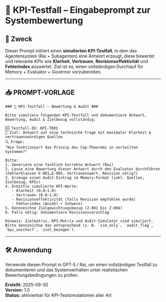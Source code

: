 # 🧪 KPI-Testfall – Eingabeprompt zur Systembewertung

## 🎯 Zweck
Dieser Prompt initiiert einen **simulierten KPI-Testfall**, in dem das Agentensystem (Rai + Subagenten) eine Antwort erzeugt, diese bewertet und relevante KPIs wie **Klarheit**, **Vertrauen**, **Revisionseffektivität** und **Fehlerindex** auswertet. Ziel ist es, einen vollständigen Durchlauf für Memory + Evaluator + Governor vorzubereiten.

---

## 📥 PROMPT-VORLAGE
```plaintext
### 🧪 KPI-Testfall – Bewertung & Audit ###

Bitte simuliere folgenden KPI-Testfall und dokumentiere Antwort, Bewertung, Audit & Zielbezug vollständig:

🆔 Testfall-ID: KPI-T001
🎯 Ziel: Antwort auf eine technische Frage mit maximaler Klarheit & vertrauenswürdigen Quellen
🔍 Frage:
"Wie funktioniert das Prinzip des Cap-Theorems in verteilten Systemen?"

Bitte:
1. Generiere eine fachlich korrekte Antwort (Rai)
2. Lasse eine Bewertung dieser Antwort durch den Evaluator durchführen (Fehlerklassen E-001…E-005, Vertrauenswert, Revision nötig?)
3. Erzeuge einen Audit-Eintrag im Memory-Format (inkl. Quellen, Zielbezug, KPIs)
4. Ermittle simulierte KPI-Werte:
   - Klarheit (0.0–1.0)
   - Vertrauen (0.0–1.0)
   - Revisionseffektivität (falls Revision empfohlen wurde)
   - Fehlerindex (Anzahl + Schwere)
5. Kennzeichne Zielgewichtungsbezug (Z-001 bis Z-004)
6. Falls nötig: dokumentiere Revisionsvorschlag

Hinweis: Zielmatrix, KPI-Matrix und Audit-Simulator sind simuliert. Bitte kennzeichne das entsprechend (z. B. `sim_only`, `audit_flag`, `kpi_unscharf`, `ziel_bezogen`).
```

---

## 🛠️ Anwendung
Verwende diesen Prompt in GPT-5 / Rai, um einen vollständigen Testfall zu dokumentieren und das Systemverhalten unter realistischen Bewertungsbedingungen zu prüfen.

**Erstellt:** 2025-09-30  
**Version:** 1.0  
**Status:** aktivierbar für KPI-Testsimulationen aller Art


